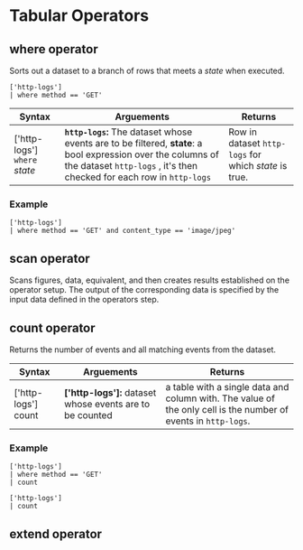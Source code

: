<div class="axi-header">
  <h1>Tabular Operators</h1>
</div>

## where operator 

Sorts out a dataset to a branch of rows that meets a *state* when executed.

```
['http-logs']
| where method == 'GET'
```

| **Syntax** | **Arguements**  | **Returns** |
|----------------|------------------------------------|---------------| 
|  ['http-logs'] `where` *state*    |  **`http-logs`:** The dataset whose events are to be filtered,                             **state**: a bool expression over the columns of the dataset `http-logs` , it's then checked for each row in `http-logs` | Row in dataset `http-logs` for which *state* is true.  |
### Example

```
['http-logs']
| where method == 'GET' and content_type == 'image/jpeg'
```
## scan operator 

Scans figures, data, equivalent, and then creates results established on the operator setup. The output of the corresponding data is specified by the input data defined in the operators step. 
## count operator 

Returns the number of events and all matching events from the dataset. 

| **Syntax** | **Arguements**  | **Returns** |
|----------------|------------------------------------|---------------| 
|  ['http-logs']  count   |  **['http-logs']:** dataset whose events are to be counted | a table with a single data and column with. The value of the only cell is the number of events in `http-logs`.

### Example 

```
['http-logs']
| where method == 'GET'
| count 

```

```
['http-logs']
| count 
```
## extend operator 